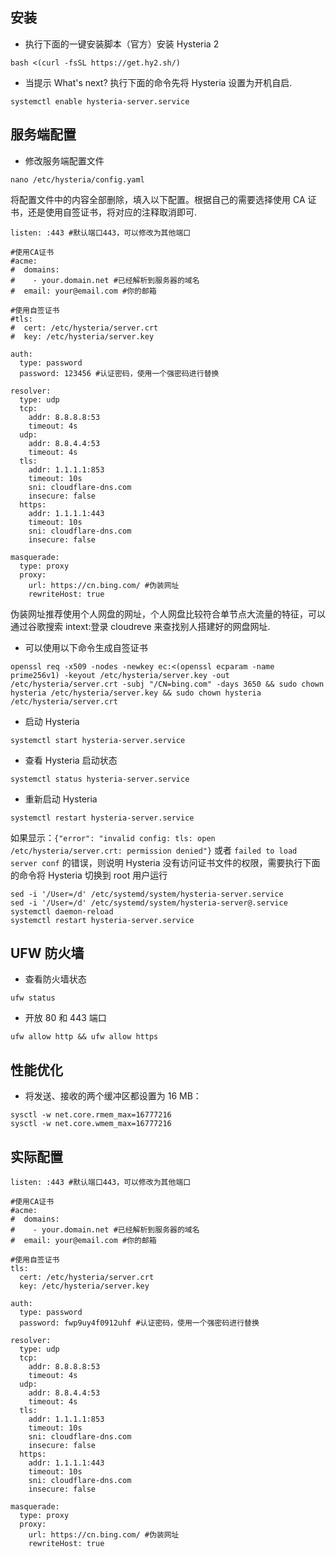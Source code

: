 ## 安装

- 执行下面的一键安装脚本（官方）安装 Hysteria 2
```
bash <(curl -fsSL https://get.hy2.sh/)
```
- 当提示 What's next? 执行下面的命令先将 Hysteria 设置为开机自启.
```
systemctl enable hysteria-server.service
```
## 服务端配置

- 修改服务端配置文件
```
nano /etc/hysteria/config.yaml
```
将配置文件中的内容全部删除，填入以下配置。根据自己的需要选择使用 CA 证书，还是使用自签证书，将对应的注释取消即可.
```
listen: :443 #默认端口443，可以修改为其他端口

#使用CA证书
#acme:
#  domains:
#    - your.domain.net #已经解析到服务器的域名
#  email: your@email.com #你的邮箱

#使用自签证书
#tls:
#  cert: /etc/hysteria/server.crt 
#  key: /etc/hysteria/server.key 

auth:
  type: password
  password: 123456 #认证密码，使用一个强密码进行替换

resolver:
  type: udp
  tcp:
    addr: 8.8.8.8:53 
    timeout: 4s 
  udp:
    addr: 8.8.4.4:53 
    timeout: 4s
  tls:
    addr: 1.1.1.1:853 
    timeout: 10s
    sni: cloudflare-dns.com 
    insecure: false 
  https:
    addr: 1.1.1.1:443 
    timeout: 10s
    sni: cloudflare-dns.com
    insecure: false

masquerade:
  type: proxy
  proxy:
    url: https://cn.bing.com/ #伪装网址
    rewriteHost: true
```

伪装网址推荐使用个人网盘的网址，个人网盘比较符合单节点大流量的特征，可以通过谷歌搜索 intext:登录 cloudreve 来查找别人搭建好的网盘网址.

- 可以使用以下命令生成自签证书
```
openssl req -x509 -nodes -newkey ec:<(openssl ecparam -name prime256v1) -keyout /etc/hysteria/server.key -out /etc/hysteria/server.crt -subj "/CN=bing.com" -days 3650 && sudo chown hysteria /etc/hysteria/server.key && sudo chown hysteria /etc/hysteria/server.crt
```
- 启动 Hysteria
```
systemctl start hysteria-server.service
```
- 查看 Hysteria 启动状态
```
systemctl status hysteria-server.service
```
- 重新启动 Hysteria
```
systemctl restart hysteria-server.service
```
如果显示：``{"error": "invalid config: tls: open /etc/hysteria/server.crt: permission denied"}`` 或者 ``failed to load server conf`` 的错误，则说明 Hysteria 没有访问证书文件的权限，需要执行下面的命令将 Hysteria 切换到 root 用户运行
```
sed -i '/User=/d' /etc/systemd/system/hysteria-server.service
sed -i '/User=/d' /etc/systemd/system/hysteria-server@.service
systemctl daemon-reload
systemctl restart hysteria-server.service
```
## UFW 防火墙

- 查看防火墙状态
```
ufw status
```
- 开放 80 和 443 端口
```
ufw allow http && ufw allow https
```

## 性能优化

- 将发送、接收的两个缓冲区都设置为 16 MB：
```
sysctl -w net.core.rmem_max=16777216
sysctl -w net.core.wmem_max=16777216
```

## 实际配置

```                                         
listen: :443 #默认端口443，可以修改为其他端口

#使用CA证书
#acme:
#  domains:
#    - your.domain.net #已经解析到服务器的域名
#  email: your@email.com #你的邮箱

#使用自签证书
tls:
  cert: /etc/hysteria/server.crt
  key: /etc/hysteria/server.key

auth:
  type: password
  password: fwp9uy4f0912uhf #认证密码，使用一个强密码进行替换

resolver:
  type: udp
  tcp:
    addr: 8.8.8.8:53
    timeout: 4s
  udp:
    addr: 8.8.4.4:53
    timeout: 4s
  tls:
    addr: 1.1.1.1:853
    timeout: 10s
    sni: cloudflare-dns.com
    insecure: false
  https:
    addr: 1.1.1.1:443
    timeout: 10s
    sni: cloudflare-dns.com
    insecure: false

masquerade:
  type: proxy
  proxy:
    url: https://cn.bing.com/ #伪装网址
    rewriteHost: true
```